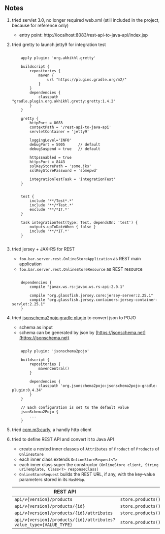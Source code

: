 ## Notes
1. tried servlet 3.0, no longer required web.xml (still included in the project, because for reference only)
   - entry point: http://localhost:8083/rest-api-to-java-api/index.jsp
2. tried gretty to launch jetty9 for integration test
    ```

        apply plugin: 'org.akhikhl.gretty'
    
        buildscript {
            repositories {
                maven {
                    url "https://plugins.gradle.org/m2/"
                }
            }
            dependencies {
                classpath "gradle.plugin.org.akhikhl.gretty:gretty:1.4.2"
            }
        }
        
        gretty {
            httpPort = 8083
            contextPath = '/rest-api-to-java-api'
            servletContainer = 'jetty9'
            
            loggingLevel='INFO'
            debugPort = 5005      // default
            debugSuspend = true   // default
        
            httpsEnabled = true
            httpsPort = 8443
            sslKeyStorePath = 'some.jks'
            sslKeyStorePassword = 'somepwd'  
            
            integrationTestTask = 'integrationTest'  
        }
        
        
        test {
            include '**/Test*.*'
            include '**/*Test.*'
            exclude '**/*IT.*'
        }
        
        task integrationTest(type: Test, dependsOn: 'test') {
            outputs.upToDateWhen { false }
            include '**/*IT.*'
        }
      
    ```
3. tried jersey + JAX-RS for REST
   - `foo.bar.server.rest.OnlineStoreApplication` as REST main application
   - `foo.bar.server.rest.OnlineStoreResource` as REST resource

    ```
    
        dependencies {
            compile "javax.ws.rs:javax.ws.rs-api:2.0.1"
            
            compile "org.glassfish.jersey.core:jersey-server:2.25.1"
            compile "org.glassfish.jersey.containers:jersey-container-servlet:2.25.1"
        }
    ```        
4. tried [jsonschema2pojo gradle plugin](https://github.com/joelittlejohn/jsonschema2pojo/tree/master/jsonschema2pojo-gradle-plugin) to convert json to POJO
   - schema as input
   - schema can be generated by json by [https://jsonschema.net](https://jsonschema.net)
  
    ```
    
        apply plugin: 'jsonschema2pojo'
        
        buildscript {
            repositories {
                mavenCentral()        
            }
                
            dependencies {
                classpath 'org.jsonschema2pojo:jsonschema2pojo-gradle-plugin:0.4.34'
            }
        }
        
        // Each configuration is set to the default value
        jsonSchema2Pojo {
            ...        
        }
    ```
5. tried [com.m3:curly](https://github.com/m3dev/curly), a handly http client
6. tried to define REST API and convert it to Java API
   - create a nested inner classes of `Attributes` of `Product` of `Products` of `OnlineStore`
   - each inner class extends `OnlineStoreRequest<T>`
   - each inner class super the constructor `(OnlineStore client, String uriTemplate, Class<T> responseClass)`
   - `OnlineStoreRequest` builds the REST URL, if any, with the key-value parameters stored in its `HashMap`. 
  

    | REST API | Java API 
    |----------|----------
    | `api/v{version}/products` | `store.products().execute()`
    | `api/v{version}/products/{id}` | `store.products().list("96592").execute()`
    | `api/v{version}/products/{id}/attributes` | `store.products().list("96592").attributes().execute()`
    | `api/v{version}/products/{id}/attributes?value_type={VALUE_TYPE}` | `store.products().list("96592").attributes().setValueType("text").execute()`
